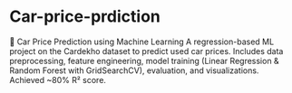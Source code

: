 # Car-price-prdiction
🚗 Car Price Prediction using Machine Learning   A regression-based ML project on the Cardekho dataset to predict used car prices.   Includes data preprocessing, feature engineering, model training (Linear Regression &amp; Random Forest with GridSearchCV), evaluation, and visualizations. Achieved ~80% R² score.

